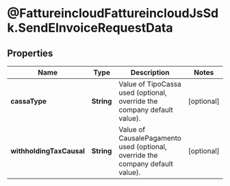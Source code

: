 # @FattureincloudFattureincloudJsSdk.SendEInvoiceRequestData

## Properties

Name | Type | Description | Notes
------------ | ------------- | ------------- | -------------
**cassaType** | **String** | Value of TipoCassa used (optional, override the company default value). | [optional] 
**withholdingTaxCausal** | **String** | Value of CausalePagamento used (optional, override the company default value). | [optional] 


